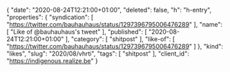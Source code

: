 {
  "date": "2020-08-24T12:21:00+01:00",
  "deleted": false,
  "h": "h-entry",
  "properties": {
    "syndication": [
      "https://twitter.com/bauhauhaus/status/1297396795006476289"
    ],
    "name": [
      "Like of @bauhauhaus's tweet"
    ],
    "published": [
      "2020-08-24T12:21:00+01:00"
    ],
    "category": [
      "shitpost"
    ],
    "like-of": [
      "https://twitter.com/bauhauhaus/status/1297396795006476289"
    ]
  },
  "kind": "likes",
  "slug": "2020/08/vhrti",
  "tags": [
    "shitpost"
  ],
  "client_id": "https://indigenous.realize.be"
}
